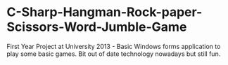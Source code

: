 # C-Sharp-Hangman-Rock-paper-Scissors-Word-Jumble-Game
First Year Project at University 2013 - Basic Windows forms application to play some basic games. Bit out of date technology nowadays but still fun.
